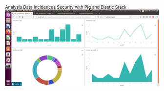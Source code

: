 Analysis Data Incidences Security with Pig and Elastic Stack
![alt text](https://github.com/Mgpm/PigElasticProject/blob/master/dashboardIncidencesSecurity.png)
